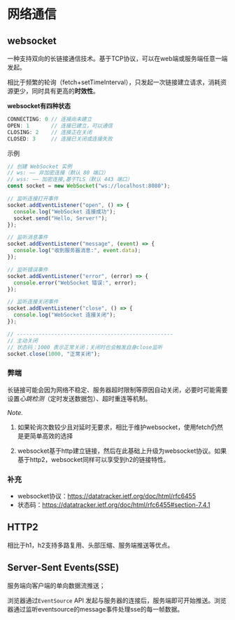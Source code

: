 # 网络通信

## websocket

一种支持双向的长链接通信技术。基于TCP协议，可以在web端或服务端任意一端发起。

相比于频繁的轮询（fetch+setTimeInterval），只发起一次链接建立请求，消耗资源更少，同时具有更高的**时效性**。

**websocket有四种状态**

```js
CONNECTING: 0 // 连接尚未建立
OPEN: 1       // 连接已建立，可以通信
CLOSING: 2    // 连接正在关闭
CLOSED: 3     // 连接已关闭或连接失败
```

示例

```js
// 创建 WebSocket 实例
// ws: —— 非加密连接（默认 80 端口）
// wss: —— 加密连接,基于TLS（默认 443 端口）
const socket = new WebSocket("ws://localhost:8080");

// 监听连接打开事件
socket.addEventListener("open", () => {
  console.log("WebSocket 连接成功");
  socket.send("Hello, Server!");
});

// 监听消息事件
socket.addEventListener("message", (event) => {
  console.log("收到服务器消息:", event.data);
});

// 监听错误事件
socket.addEventListener("error", (error) => {
  console.error("WebSocket 错误:", error);
});

// 监听连接关闭事件
socket.addEventListener("close", () => {
  console.log("WebSocket 连接关闭");
});

// --------------------------------------------------
// 主动关闭
// 状态码：1000 表示正常关闭；关闭时也会触发自身close监听
socket.close(1000, "正常关闭");

```



### **弊端**

长链接可能会因为网络不稳定、服务器超时限制等原因自动关闭，必要时可能需要设置*心跳检测*（定时发送数据包）、超时重连等机制。



*Note.*

1. 如果轮询次数较少且对延时无要求，相比于维护websocket，使用fetch仍然是更简单高效的选择

2. websocket基于http建立链接，然后在此基础上升级为websocket协议。如果基于http2，websocket同样可以享受到h2的链接特性。



### 补充

- websocket协议：https://datatracker.ietf.org/doc/html/rfc6455
- 状态码：https://datatracker.ietf.org/doc/html/rfc6455#section-7.4.1





## HTTP2

相比于h1，h2支持多路复用、头部压缩、服务端推送等优点。





## Server-Sent Events(SSE)

服务端向客户端的单向数据流推送；

浏览器通过`EventSource` API 发起与服务器的连接后，服务端即可开始推送。浏览器通过监听eventsource的message事件处理sse的每一帧数据。

